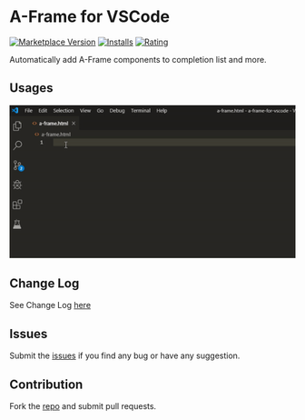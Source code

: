 # A-Frame for VSCode

[![Marketplace Version](https://vsmarketplacebadge.apphb.com/version/pasalog.a-frame-for-vscode.svg)](https://marketplace.visualstudio.com/items?itemName=pasalog.a-frame-for-vscode)
[![Installs](https://vsmarketplacebadge.apphb.com/installs/pasalog.a-frame-for-vscode.svg)](https://marketplace.visualstudio.com/items?itemName=pasalog.a-frame-for-vscode)
[![Rating](https://vsmarketplacebadge.apphb.com/rating/pasalog.a-frame-for-vscode.svg)](https://marketplace.visualstudio.com/items?itemName=pasalog.a-frame-for-vscode)

Automatically add A-Frame components to completion list and more.

## Usages
![Usage](images/usage.gif)

## Change Log
See Change Log [here](CHANGELOG.md)

## Issues
Submit the [issues](https://github.com/pasalog/a-frame-for-vscode/issues) if you find any bug or have any suggestion.

## Contribution
Fork the [repo](https://github.com/pasalog/a-frame-for-vscode) and submit pull requests.
